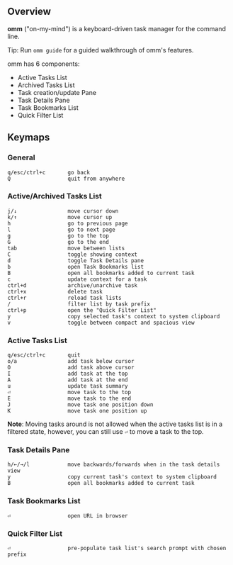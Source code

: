 ## Overview

**omm** ("on-my-mind") is a keyboard-driven task manager for the command line.

Tip: Run `omm guide` for a guided walkthrough of omm's features.

omm has 6 components:

- Active Tasks List
- Archived Tasks List
- Task creation/update Pane
- Task Details Pane
- Task Bookmarks List
- Quick Filter List

## Keymaps

### General

    q/esc/ctrl+c       go back
    Q                  quit from anywhere

### Active/Archived Tasks List

    j/↓                move cursor down
    k/↑                move cursor up
    h                  go to previous page
    l                  go to next page
    g                  go to the top
    G                  go to the end
    tab                move between lists
    C                  toggle showing context
    d                  toggle Task Details pane
    b                  open Task Bookmarks list
    B                  open all bookmarks added to current task
    c                  update context for a task
    ctrl+d             archive/unarchive task
    ctrl+x             delete task
    ctrl+r             reload task lists
    /                  filter list by task prefix
    ctrl+p             open the "Quick Filter List"
    y                  copy selected task's context to system clipboard
    v                  toggle between compact and spacious view

### Active Tasks List

    q/esc/ctrl+c       quit
    o/a                add task below cursor
    O                  add task above cursor
    I                  add task at the top
    A                  add task at the end
    u                  update task summary
    ⏎                  move task to the top
    E                  move task to the end
    J                  move task one position down
    K                  move task one position up

**Note**: Moving tasks around is not allowed when the active tasks list is in a
filtered state, however, you can still use `⏎` to move a task to the top.

### Task Details Pane

    h/←/→/l            move backwards/forwards when in the task details view
    y                  copy current task's context to system clipboard
    B                  open all bookmarks added to current task

### Task Bookmarks List

    ⏎                  open URL in browser

### Quick Filter List

    ⏎                  pre-populate task list's search prompt with chosen prefix
